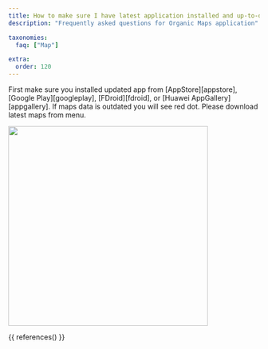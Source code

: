 ```yaml
---
title: How to make sure I have latest application installed and up-to-date maps?
description: "Frequently asked questions for Organic Maps application"

taxonomies:
  faq: ["Map"]

extra:
  order: 120
---
```


First make sure you installed updated app from [AppStore][appstore], [Google Play][googleplay], [FDroid][fdroid], or [Huawei AppGallery][appgallery]. If maps data is outdated you will see red dot. Please download latest maps from menu.

<img src="/images/faq/faq-map-data-updates.png" width="400px"/>

{{ references() }}